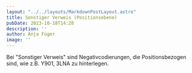 ```yaml
---
layout: "../../layouts/MarkdownPostLayout.astro"
title: Sonstiger Verweis (Positionsebene)
pubDate: 2023-10-18T14:28
description: ''
author: Anja Füger
image: ''
---
```


Bei \"Sonstiger Verweis\" sind Negativcodierungen, die Positionsbezogen sind, wie z.B. Y901, 3LNA zu hinterlegen.